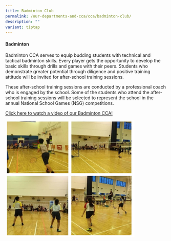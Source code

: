 ```yaml
---
title: Badminton Club
permalink: /our-departments-and-cca/cca/badminton-club/
description: ""
variant: tiptap
---
```

<h4>Badminton</h4>
<p>Badminton CCA serves to equip budding students with technical and tactical
badminton skills. Every player gets the opportunity to develop the basic
skills through drills and games with their peers. Students who demonstrate
greater potential through diligence and positive training attitude will
be invited for after-school training sessions.</p>
<p>These after-school training sessions are conducted by a professional coach
who is engaged by the school. Some of the students who attend the after-school
training sessions will be selected to represent the school in the annual
National School Games (NSG) competitions.</p>
<p><a href="https://drive.google.com/file/d/1vF3rovQiRSUI0TzaW-46ND7_FEqFcWTu/view?usp=drive_link" rel="noopener nofollow" target="_blank">Click here to watch a video of our Badminton CCA!</a>
</p>
<p></p>
<div class="isomer-image-wrapper">
<img style="width:80%" height="auto" width="100%" src="/images/badminton%20club.jpg">
</div>
<p></p>